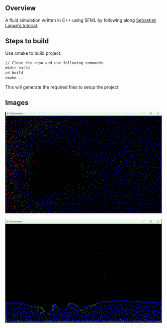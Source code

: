 ## Overview

A fluid simulation written in C++ using SFML by following along <a href="https://www.youtube.com/watch?v=rSKMYc1CQHE&t=2480s">Sebastian Lague's tutorial</a>.

## Steps to build

Use cmake to build project.

```
// Clone the repo and use following commands
mkdir build
cd build
cmake ..
```

This will generate the required files to setup the project

## Images

<img src = misc/img1.png>
</br></br>

<img src = misc/img2.png>
